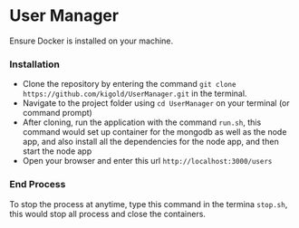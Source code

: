 

# User Manager

Ensure Docker is installed on your machine.

### Installation
* Clone the repository by entering the command `git clone https://github.com/kigold/UserManager.git` in the terminal.
* Navigate to the project folder using `cd UserManager` on your terminal (or command prompt)
* After cloning, run the application with the command `run.sh`, this command would set up container for the mongodb as well as the node app,
and also install all the dependencies for the node app, and then start the node app
* Open your browser and enter this url `http://localhost:3000/users`

### End Process
To stop the process at anytime, type this command in the termina `stop.sh`, this would stop all process and close the containers.
